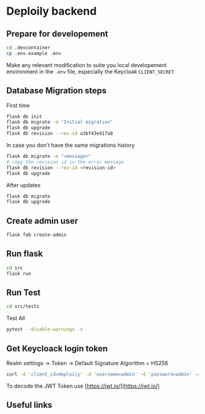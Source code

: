 # Deploily backend 



## Prepare for developement

```bash
cd .devcontainer
cp .env.example .env
```

Make any relevant modification to suite you local developement environment in the `.env` file, especially the Keycloak `CLIENT_SECRET`

## Database Migration steps 

First time
```bash
flask db init
flask db migrate -m "Initial migration"
flask db upgrade
flask db revision --rev-id a3bf43e917a8
```

In case you don't have the same migrations history
```bash
flask db migrate -m "<message>"
# copy the revision id in the error message
flask db revision --rev-id <revision-id>
flask db upgrade
```

After updates 
```bash
flask db migrate
flask db upgrade
```
## Create admin user

```bash
flask fab create-admin
```
## Run  flask

```bash
cd src
flask run 
```

## Run Test
```bash
cd src/tests  
```

Test All
```bash
pytest --disable-warnings -s
```
## Get Keycloack login token 

Realm settings -> Token -> Default Signature Algorithm = HS256

```bash
curl -d 'client_id=deploily' -d 'username=admin' -d 'password=admin' -d 'grant_type=password' -d 'scope=email profile roles'  -d 'client_secret=[............]' 'https://auth.deploily.cloud/realms/myrealm/protocol/openid-connect/token'
```

To decode the JWT Token use [https://jwt.io/](https://jwt.io/)

## Useful links